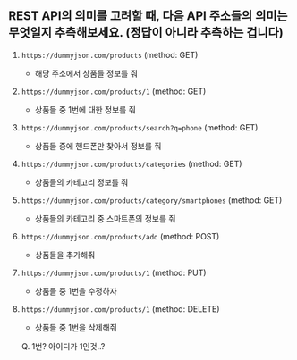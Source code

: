 ## REST API의 의미를 고려할 때, 다음 API 주소들의 의미는 무엇일지 추측해보세요. (정답이 아니라 추측하는 겁니다)

1. `https://dummyjson.com/products` (method: GET)

   - 해당 주소에서 상품들 정보를 줘

2. `https://dummyjson.com/products/1` (method: GET)

   - 상품들 중 1번에 대한 정보를 줘

3. `https://dummyjson.com/products/search?q=phone` (method: GET)

   - 상품들 중에 핸드폰만 찾아서 정보를 줘

4. `https://dummyjson.com/products/categories` (method: GET)

   - 상품들의 카테고리 정보를 줘

5. `https://dummyjson.com/products/category/smartphones` (method: GET)

   - 상품들의 카테고리 중 스마트폰의 정보를 줘

6. `https://dummyjson.com/products/add` (method: POST)

   - 상품들을 추가해줘

7. `https://dummyjson.com/products/1` (method: PUT)

   - 상품들 중 1번을 수정하자

8. `https://dummyjson.com/products/1` (method: DELETE)

   - 상품들 중 1번을 삭제해줘

   Q. 1번? 아이디가 1인것..?
